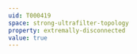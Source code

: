 ```yaml
---
uid: T000419
space: strong-ultrafilter-topology
property: extremally-disconnected
value: true
---
```

